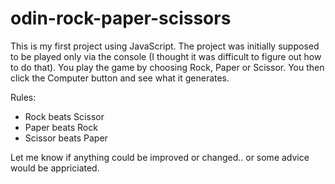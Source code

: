 # odin-rock-paper-scissors

This is my first project using JavaScript. The project was initially supposed to be played only via the console (I thought it was difficult to figure out how to do that). You play the game by choosing Rock, Paper or Scissor. You then click the Computer button and see what it generates.

Rules:

- Rock beats Scissor
- Paper beats Rock
- Scissor beats Paper

Let me know if anything could be improved or changed.. or some advice would be appriciated.
